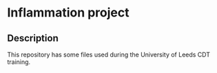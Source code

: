 # Inflammation project

## Description

This repository has some files used during the University of Leeds CDT training. 
